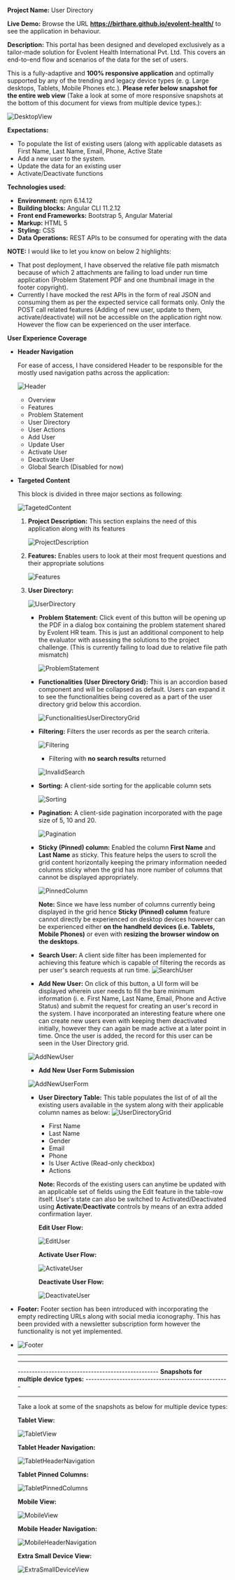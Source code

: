 **Project Name:** User Directory

**Live Demo:** Browse the URL **https://birthare.github.io/evolent-health/** to see the application in behaviour.

**Description:** This portal has been designed and developed exclusively as a tailor-made solution for Evolent Health International Pvt. Ltd. This covers an end-to-end flow and scenarios of the data for the set of users.

This is a fully-adaptive and **100% responsive application** and optimally supported by any of the trending and legacy device types (e. g. Large desktops, Tablets, Mobile Phones etc.). **Please refer below snapshot for the entire web view** (Take a look at some of more responsive snapshots at the bottom of this document for views from multiple device types.):

![DesktopView](https://raw.githubusercontent.com/Birthare/evolent-health/master/src/assets/images-document/FullView/DesktopView.jpg)

**Expectations:**
   - To populate the list of existing users (along with applicable datasets as First Name, Last Name, Email, Phone, Active State
   - Add a new user to the system.
   - Update the data for an existing user
   - Activate/Deactivate functions

**Technologies used:**
   - **Environment:** npm 6.14.12
   - **Building blocks:** Angular CLI 11.2.12
   - **Front end Frameworks:** Bootstrap 5, Angular Material
   - **Markup:** HTML 5
   - **Styling:** CSS
   - **Data Operations:** REST APIs to be consumed for operating with the data

**NOTE:** I would like to let you know on below 2 highlights:
- That post deployment, I have observed the relative file path mismatch because of which 2 attachments are failing to load under run time application (Problem Statement PDF and one thumbnail image in the footer copyright).
- Currently I have mocked the rest APIs in the form of real JSON and consuming them as per the expected service call formats only. Only the POST call related features (Adding of new user, update to them, activate/deactivate) will not be accessible on the application right now. However the flow can be experienced on the user interface.

**User Experience Coverage**
- **Header Navigation**

    For ease of access, I have considered Header to be responsible for the mostly used navigation paths across the application:
    
    ![Header](https://raw.githubusercontent.com/Birthare/evolent-health/master/src/assets/images-document/Header.JPG)

   - Overview
   - Features
   - Problem Statement
   - User Directory
   - User Actions
   - Add User
   - Update User
   - Activate User
   - Deactivate User
   - Global Search (Disabled for now)


- **Targeted Content**

    This block is divided in three major sections as following:

    ![TagetedContent](https://raw.githubusercontent.com/Birthare/evolent-health/master/src/assets/images-document/TargetedContent(Middle).png)

   1. **Project Description:** This section explains the need of this application along with its features
      
      ![ProjectDescription](https://raw.githubusercontent.com/Birthare/evolent-health/master/src/assets/images-document/ProjectDescription.JPG)
      
   3. **Features:** Enables users to look at their most frequent questions and their appropriate solutions
   
      ![Features](https://raw.githubusercontent.com/Birthare/evolent-health/master/src/assets/images-document/Features.JPG)
      
   4. **User Directory:**
      
        ![UserDirectory](https://raw.githubusercontent.com/Birthare/evolent-health/master/src/assets/images-document/UserDirectory.JPG)
        
      - **Problem Statement:** Click event of this button will be opening up the PDF in a dialog box containing the problem statement shared by Evolent HR team. This is just an additional component to help the evaluator with assessing the solutions to the project challenge. (This is currently failing to load due to relative file path mismatch)
      
        ![ProblemStatement](https://raw.githubusercontent.com/Birthare/evolent-health/master/src/assets/images-document/ProblemStatement.JPG)
        
      - **Functionalities (User Directory Grid):** This is an accordion based component and will be collapsed as default. Users can expand it to see the functionalities being covered as a part of the user directory grid below this accordion.
      
        ![FunctionalitiesUserDirectoryGrid](https://raw.githubusercontent.com/Birthare/evolent-health/master/src/assets/images-document/FunctionalitiesUserDirectoryGrid.JPG)
      - **Filtering:** Filters the user records as per the search criteria.
      
        ![Filtering](https://raw.githubusercontent.com/Birthare/evolent-health/master/src/assets/images-document/Filtering.JPG)
        
        - Filtering with **no search results** returned
        
        ![InvalidSearch](https://raw.githubusercontent.com/Birthare/evolent-health/master/src/assets/images-document/InvalidSearch.JPG)
        
      - **Sorting:** A client-side sorting for the applicable column sets
      
        ![Sorting](https://raw.githubusercontent.com/Birthare/evolent-health/master/src/assets/images-document/Sorting.JPG)
        
      - **Pagination:** A client-side pagination incorporated with the page size of 5, 10 and 20.
      
        ![Pagination](https://raw.githubusercontent.com/Birthare/evolent-health/master/src/assets/images-document/Pagination.JPG)
        
      - **Sticky (Pinned) column:** Enabled the column **First Name** and **Last Name** as sticky. This feature helps the users to scroll the grid content horizontally keeping the primary information needed columns sticky when the grid has more number of columns that cannot be displayed appropriately.
      
        ![PinnedColumn](https://raw.githubusercontent.com/Birthare/evolent-health/master/src/assets/images-document/PinnedColumn.JPG)

        **Note:** Since we have less number of columns currently being displayed in the grid hence **Sticky (Pinned) column** feature cannot directly be experienced on desktop devices however can be experienced either **on the handheld devices (i.e. Tablets, Mobile Phones)** or even with **resizing the browser window on the desktops**.

      - **Search User:** A client side filter has been implemented for achieving this feature which is capable of filtering the records as per user's search requests at run time.
        ![SearchUser](https://raw.githubusercontent.com/Birthare/evolent-health/master/src/assets/images-document/SearchUser.JPG)
      - **Add New User:** On click of this button, a UI form will be displayed wherein user needs to fill the bare minimum information (i. e. First Name, Last Name, Email, Phone and Active Status) and submit the request for creating an user's record in the system. I have incorporated an interesting feature where one can create new users even with keeping them deactivated initially, however they can again be made active at a later point in time. Once the user is added, the record for this user can be seen in the User Directory grid.
      
      ![AddNewUser](https://raw.githubusercontent.com/Birthare/evolent-health/master/src/assets/images-document/AddNewUser.JPG)
      
      - **Add New User Form Submission**
      
      ![AddNewUserForm](https://raw.githubusercontent.com/Birthare/evolent-health/master/src/assets/images-document/AddNewUserForm.JPG)
      - **User Directory Table:** This table populates the list of of all the existing users available in the system along with their applicable column names as below:
        ![UserDirectoryGrid](https://raw.githubusercontent.com/Birthare/evolent-health/master/src/assets/images-document/UserDirectoryGrid.JPG)
        - First Name
        - Last Name
        - Gender
        - Email
        - Phone
        - Is User Active (Read-only checkbox)
        - Actions

        **Note:** Records of the existing users can anytime be updated with an applicable set of fields using the Edit feature in the table-row itself. User's state can also be switched to Activated/Deactivated using **Activate**/**Deactivate** controls by means of an extra added confirmation layer.
        
        **Edit User Flow:**
        
        ![EditUser](https://raw.githubusercontent.com/Birthare/evolent-health/master/src/assets/images-document/EditUser.JPG)
        
        **Activate User Flow:**
        
        ![ActivateUser](https://raw.githubusercontent.com/Birthare/evolent-health/master/src/assets/images-document/ActivateUser.JPG)
        
        **Deactivate User Flow:**
        
        ![DeactivateUser](https://raw.githubusercontent.com/Birthare/evolent-health/master/src/assets/images-document/DeactivateUser.JPG)


- **Footer:** Footer section has been introduced with incorporating the empty redirecting URLs along with social media iconography. This has been provided with a newsletter subscription form however the functionality is not yet implemented.
- 
  ![Footer](https://raw.githubusercontent.com/Birthare/evolent-health/master/src/assets/images-document/Footer.JPG)
  
  -----------------------------------------------------------------------------------------------------------------------------------------------
  
  -----------------------------------------------------------------------------------------------------------------------------------------------
  
  -------------------------------------------------- **Snapshots for multiple device types:** ---------------------------------------------------
  
  -----------------------------------------------------------------------------------------------------------------------------------------------
  
  Take a look at some of the snapshots as below for multiple device types:
  
  **Tablet View:**
  
  ![TabletView](https://raw.githubusercontent.com/Birthare/evolent-health/master/src/assets/images-document/FullView/TabletView.jpg)

  **Tablet Header Navigation:**
  
  ![TabletHeaderNavigation](https://raw.githubusercontent.com/Birthare/evolent-health/master/src/assets/images-document/FullView/TabletHeaderNavigation.jpg)

  **Tablet Pinned Columns:**
  
  ![TabletPinnedColumns](https://raw.githubusercontent.com/Birthare/evolent-health/master/src/assets/images-document/FullView/TabletPinnedColumns.jpg)

  **Mobile View:**
  
  ![MobileView](https://raw.githubusercontent.com/Birthare/evolent-health/master/src/assets/images-document/FullView/MobileView.jpg)

  **Mobile Header Navigation:**
  
  ![MobileHeaderNavigation](https://raw.githubusercontent.com/Birthare/evolent-health/master/src/assets/images-document/FullView/MobileHeaderNavigation.jpg)

  **Extra Small Device View:**
  
  ![ExtraSmallDeviceView](https://raw.githubusercontent.com/Birthare/evolent-health/master/src/assets/images-document/FullView/ExtraSmallDeviceView.jpg)
